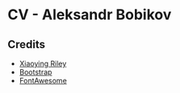 # CV - Aleksandr Bobikov

## Credits

- [Xiaoying Riley](http://themes.3rdwavemedia.com)
- [Bootstrap](https://getbootstrap.com/)
- [FontAwesome](https://fontawesome.com/)
